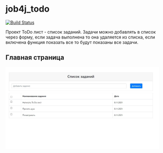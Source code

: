 # job4j_todo
[![Build Status](https://app.travis-ci.com/demonick82/job4j_todo.svg?branch=master)](https://app.travis-ci.com/demonick82/job4j_todo)

Проект ToDo лист - список заданий. Задачи можно добавлять в список через форму, если задача выполнена то она удаляется из списка, если включена функция показать все то будут показаны все задачи.

## Главная страница

![ScreenShot](img/1.jpg "index.html")
